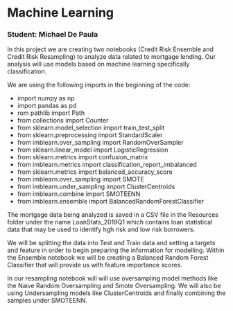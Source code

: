 # Machine Learning

### Student: Michael De Paula


In this project we are creating two notebooks (Credit Risk Ensemble and Credit Risk Resampling) to analyze data related to mortgage lending. Our analysis will use models based on machine learning specifically classification.

We are using the following imports in the beginning of the code:

- import numpy as np
- import pandas as pd
- rom pathlib import Path
- from collections import Counter
- from sklearn.model_selection import train_test_split
- from sklearn.preprocessing import StandardScaler
- from imblearn.over_sampling import RandomOverSampler
- from sklearn.linear_model import LogisticRegression
- from sklearn.metrics import confusion_matrix
- from imblearn.metrics import classification_report_imbalanced
- from sklearn.metrics import balanced_accuracy_score
- from imblearn.over_sampling import SMOTE
- from imblearn.under_sampling import ClusterCentroids
- from imblearn.combine import SMOTEENN
- from imblearn.ensemble import BalancedRandomForestClassifier

The mortgage data being analyzed is saved in a CSV file in the Resources folder under the name LoanStats_2019Q1 which contains loan statistical data that may be used to identify hgh risk and low risk borrowers. 

We will be splitting the data into Test and Train data and setting a targets and feature in order to begin preparing the information for modelling. Within the Ensemble notebook we will be creating a Balanced Random Forest Classifier that will provide us with feature importance scores. 

In our resampling notebook will will use oversampling model methods like the Naive Random Oversampling and Smote Oversampling. We will also be using Undersampling models like ClusterCentroids and finally combining the samples under SMOTEENN. 

